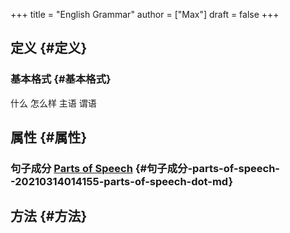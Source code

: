 +++
title = "English Grammar"
author = ["Max"]
draft = false
+++

## 定义 {#定义}


### 基本格式 {#基本格式}

什么 怎么样
主语 谓语


## 属性 {#属性}


### 句子成分 [Parts of Speech](20210314014155-parts_of_speech.md) {#句子成分-parts-of-speech--20210314014155-parts-of-speech-dot-md}


## 方法 {#方法}
